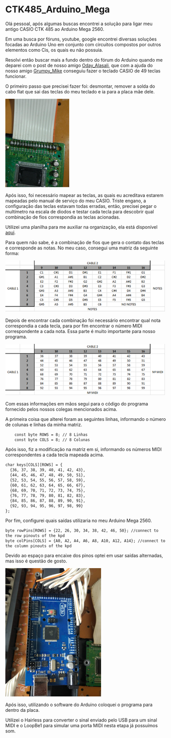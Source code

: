 # CTK485_Arduino_Mega

<p>Olá pessoal, após algumas buscas encontrei a solução para ligar meu antigo CASIO CTK 485 ao Arduino Mega 2560.

Em uma busca por fóruns, youtube, google encontrei diversas soluções focadas ao Arduino Uno em conjunto com circuitos compostos por outros elementos como Cis, os quais eu não possuia.

Resolvi então buscar mais a fundo dentro do fórum do Arduino quando me deparei com o post de nosso amigo <a href="https://forum.arduino.cc/index.php?action=profile">Oday_Alasali</a>, que com a ajuda do nosso amigo <a href="https://forum.arduino.cc/index.php?action=profile">Grumpy_Mike</a> conseguiu fazer o teclado CASIO de 49 teclas funcionar.

O primeiro passo que precisei fazer foi: desmontar, remover a solda do cabo flat que sai das teclas do meu teclado e ia para a placa mãe dele.</p>
 
<img src="images/img1.jpeg" alt="Imagem 01" width="200px" style="text-align: center">

<p>Após isso, foi necessário mapear as teclas, as quais eu acreditava estarem mapeadas pelo manual de serviço do meu CASIO. Triste engano, a configuração das teclas estavam todas erradas, então, precisei pegar o multímetro na escala de diodos e testar cada tecla para descobrir qual combinação de fios correspondia as teclas acionadas.

Utilizei uma planilha para me auxiliar na organização, ela está disponível <a href="doc/key_map.xlsx">aqui</a>.</p>

<p>Para quem não sabe, é a combinação de fios que gera o contato das teclas e corresponde as notas. No meu caso, consegui uma matriz da seguinte forma:</p>

<img src="images/img2.png" alt="Imagem 02" width="500px">

<p>Depois de encontrar cada combinação foi necessário encontrar qual nota correspondia a cada tecla, para por fim encontrar o número MIDI correspondente a cada nota. Essa parte é muito importante para nosso programa.
</p>

<img src="images/img3.png" alt="Imagem 03" width="500px">

<p>Com essas informações em mãos segui para o código do programa fornecido pelos nossos colegas mencionados acima.

A primeira coisa que alterei foram as seguintes linhas, informando o número de colunas e linhas da minha matriz.</p>

~~~
    const byte ROWS = 8; // 8 Linhas
    const byte COLS = 8; // 8 Colunas
~~~

<p>Após isso, fiz a modificação na matriz em si, informando os números MIDI correspondentes a cada tecla mapeada acima.</p>

~~~
char keys[COLS][ROWS] = {
  {36, 37, 38, 39, 40, 41, 42, 43},
  {44, 45, 46, 47, 48, 49, 50, 51},
  {52, 53, 54, 55, 56, 57, 58, 59},
  {60, 61, 62, 63, 64, 65, 66, 67},
  {68, 69, 70, 71, 72, 73, 74, 75},
  {76, 77, 78, 79, 80, 81, 82, 83},
  {84, 85, 86, 87, 88, 89, 90, 91},
  {92, 93, 94, 95, 96, 97, 98, 99}
};
~~~

<p>Por fim, configurei quais saídas utilizaria no meu Arduino Mega 2560.</p>

~~~
byte rowPins[ROWS] = {22, 26, 30, 34, 38, 42, 46, 50}; //connect to the row pinouts of the kpd
byte colPins[COLS] = {A0, A2, A4, A6, A8, A10, A12, A14}; //connect to the column pinouts of the kpd
~~~

<p>Devido ao espaço para encaixe dos pinos optei em usar saídas alternadas, mas isso é questão de gosto.</p>

<img src="images/img4.jpeg" alt="Imagem 04" width="300px">

<p>Após isso, utilizando o software do Arduino coloquei o programa para dentro da placa.

Utilizei o Hairless para converter o sinal enviado pelo USB para um sinal MIDI e o LoopBe1 para simular uma porta MIDI nesta etapa já possuímos som.</p>